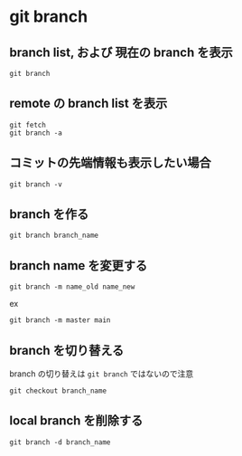 
# git branch


## branch list, および 現在の branch を表示

```
git branch
```


## remote の branch list を表示

```
git fetch
git branch -a
```


## コミットの先端情報も表示したい場合

```
git branch -v
```


## branch を作る

```
git branch branch_name
```


## branch name を変更する

```
git branch -m name_old name_new
```

ex

```
git branch -m master main
```


## branch を切り替える

branch の切り替えは `git branch` ではないので注意

```
git checkout branch_name
```


## local branch を削除する

```
git branch -d branch_name
```



